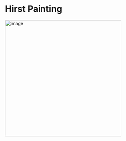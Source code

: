 # Hirst Painting

<img width="375" alt="image" src="https://github.com/user-attachments/assets/58c9124d-2efb-4190-9878-dc4074bbdfd4">

